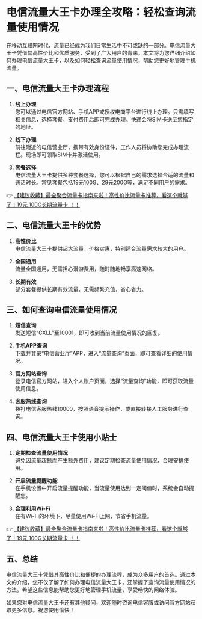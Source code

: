 # 电信流量大王卡办理全攻略：轻松查询流量使用情况

在移动互联网时代，流量已经成为我们日常生活中不可或缺的一部分。电信流量大王卡凭借其高性价比和优质服务，受到了广大用户的青睐。本文将为您详细介绍如何办理电信流量大王卡，以及如何轻松查询流量使用情况，帮助您更好地管理手机流量。

## 一、电信流量大王卡办理流程

1. **线上办理**  
   您可以通过电信官方网站、手机APP或授权电商平台进行线上办理。只需填写相关信息，选择套餐，支付费用后即可完成办理。快递会将SIM卡送至您指定的地址。

2. **线下办理**  
   前往附近的电信营业厅，携带有效身份证件，工作人员将协助您完成办理流程。现场即可领取SIM卡并激活使用。

3. **套餐选择**  
   电信流量大王卡提供多种套餐选择，您可以根据自己的需求选择合适的流量和通话时长。常见套餐包括19元100G、29元200G等，满足不同用户的需求。

👉 [【建议收藏】最全聚合流量卡指南来啦！高性价比流量卡推荐，看这个就够了！19元 100G长期流量卡 ！！](https://bit.ly/Liuliangka)

## 二、电信流量大王卡的优势

1. **高性价比**  
   电信流量大王卡提供超大流量，价格实惠，特别适合流量需求较大的用户。

2. **全国通用**  
   流量全国通用，无需担心漫游费用，随时随地畅享高速网络。

3. **长期有效**  
   部分套餐提供长期有效流量，无需频繁充值，省心省力。

## 三、如何查询电信流量使用情况

1. **短信查询**  
   发送短信“CXLL”至10001，即可收到当前流量使用情况的回复。

2. **手机APP查询**  
   下载并登录“电信营业厅”APP，进入“流量查询”页面，即可查看详细的使用情况。

3. **官方网站查询**  
   登录电信官方网站，进入个人账户页面，选择“流量查询”功能，即可获取流量使用信息。

4. **客服热线查询**  
   拨打电信客服热线10000，按照语音提示操作，或直接转接人工服务进行查询。

## 四、电信流量大王卡使用小贴士

1. **定期检查流量使用情况**  
   避免因流量超额而产生额外费用，建议定期检查流量使用情况，合理安排使用。

2. **开启流量提醒功能**  
   在手机设置中开启流量提醒功能，当流量使用达到一定阈值时，系统会自动提醒您。

3. **合理利用Wi-Fi**  
   在有Wi-Fi的环境下，尽量使用Wi-Fi上网，节省手机流量。

👉 [【建议收藏】最全聚合流量卡指南来啦！高性价比流量卡推荐，看这个就够了！19元 100G长期流量卡 ！！](https://bit.ly/Liuliangka)

## 五、总结

电信流量大王卡凭借其高性价比和便捷的办理流程，成为众多用户的首选。通过本文的介绍，您不仅了解了如何办理电信流量大王卡，还掌握了查询流量使用情况的方法。希望这些信息能帮助您更好地管理手机流量，享受畅快的网络体验。

如果您对电信流量大王卡还有其他疑问，欢迎随时咨询电信客服或访问官方网站获取更多信息。祝您使用愉快！